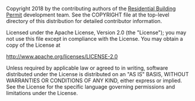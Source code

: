 Copyright 2018 by the contributing authors of the [Residential Building Permit](https://www.psrc.org/residential-building-permits) development team. See the COPYRIGHT file at the top-level directory of this distribution for detailed contributor information.

Licensed under the Apache License, Version 2.0 (the "License"); you may not use this file except in compliance with the License. You may obtain a copy of the License at

http://www.apache.org/licenses/LICENSE-2.0

Unless required by applicable law or agreed to in writing, software distributed under the License is distributed on an "AS IS" BASIS, WITHOUT WARRANTIES OR CONDITIONS OF ANY KIND, either express or implied. See the License for the specific language governing permissions and limitations under the License.
